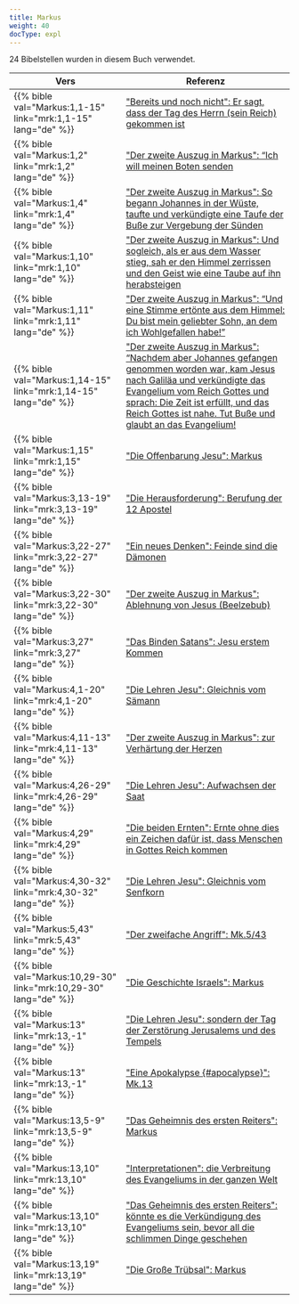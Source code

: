 ```yaml
---
title: Markus
weight: 40
docType: expl
---
```


24 Bibelstellen wurden in diesem Buch verwendet.

| Vers | Referenz |
|-------|-----------|
| {{% bible val="Markus:1,1-15" link="mrk:1,1-15" lang="de" %}} | ["Bereits und noch nicht": Er sagt, dass der Tag des Herrn (sein Reich) gekommen ist](/expl/background/israel/jesus-and-the-covenant#5788) |
| {{% bible val="Markus:1,2" link="mrk:1,2" lang="de" %}} | ["Der zweite Auszug in Markus": “Ich will meinen Boten senden](/expl/background/israel/the-second-exodus#f526) |
| {{% bible val="Markus:1,4" link="mrk:1,4" lang="de" %}} | ["Der zweite Auszug in Markus": So begann Johannes in der Wüste, taufte und verkündigte eine Taufe der Buße zur Vergebung der Sünden](/expl/background/israel/the-second-exodus#f526) |
| {{% bible val="Markus:1,10" link="mrk:1,10" lang="de" %}} | ["Der zweite Auszug in Markus": Und sogleich, als er aus dem Wasser stieg, sah er den Himmel zerrissen und den Geist wie eine Taube auf ihn herabsteigen](/expl/background/israel/the-second-exodus#f526) |
| {{% bible val="Markus:1,11" link="mrk:1,11" lang="de" %}} | ["Der zweite Auszug in Markus": “Und eine Stimme ertönte aus dem Himmel: Du bist mein geliebter Sohn, an dem ich Wohlgefallen habe!”](/expl/background/israel/the-second-exodus#f526) |
| {{% bible val="Markus:1,14-15" link="mrk:1,14-15" lang="de" %}} | ["Der zweite Auszug in Markus": “Nachdem aber Johannes gefangen genommen worden war, kam Jesus nach Galiläa und verkündigte das Evangelium vom Reich Gottes und sprach: Die Zeit ist erfüllt, und das Reich Gottes ist nahe. Tut Buße und glaubt an das Evangelium!](/expl/background/israel/the-second-exodus#f526) |
| {{% bible val="Markus:1,15" link="mrk:1,15" lang="de" %}} | ["Die Offenbarung Jesu": Markus](/expl/content/vision/setting-the-foundation#7a04) |
| {{% bible val="Markus:3,13-19" link="mrk:3,13-19" lang="de" %}} | ["Die Herausforderung": Berufung der 12 Apostel](/expl/background/israel/jesus-and-the-covenant#c232) |
| {{% bible val="Markus:3,22-27" link="mrk:3,22-27" lang="de" %}} | ["Ein neues Denken": Feinde sind die Dämonen](/expl/background/israel/jesus-and-the-covenant#3cee) |
| {{% bible val="Markus:3,22-30" link="mrk:3,22-30" lang="de" %}} | ["Der zweite Auszug in Markus": Ablehnung von Jesus (Beelzebub)](/expl/background/israel/the-second-exodus#f526) |
| {{% bible val="Markus:3,27" link="mrk:3,27" lang="de" %}} | ["Das Binden Satans": Jesu erstem Kommen](/expl/content/1000y/the-thousand-year-kingdom#4bba) |
| {{% bible val="Markus:4,1-20" link="mrk:4,1-20" lang="de" %}} | ["Die Lehren Jesu": Gleichnis vom Sämann](/expl/background/israel/jesus-and-the-covenant#221c) |
| {{% bible val="Markus:4,11-13" link="mrk:4,11-13" lang="de" %}} | ["Der zweite Auszug in Markus": zur Verhärtung der Herzen](/expl/background/israel/the-second-exodus#f526) |
| {{% bible val="Markus:4,26-29" link="mrk:4,26-29" lang="de" %}} | ["Die Lehren Jesu": Aufwachsen der Saat](/expl/background/israel/jesus-and-the-covenant#221c) |
| {{% bible val="Markus:4,29" link="mrk:4,29" lang="de" %}} | ["Die beiden Ernten": Ernte ohne dies ein Zeichen dafür ist, dass Menschen in Gottes Reich kommen](/expl/content/harvest/gods-army-and-the-seven-angels#45b1) |
| {{% bible val="Markus:4,30-32" link="mrk:4,30-32" lang="de" %}} | ["Die Lehren Jesu": Gleichnis vom Senfkorn](/expl/background/israel/jesus-and-the-covenant#221c) |
| {{% bible val="Markus:5,43" link="mrk:5,43" lang="de" %}} | ["Der zweifache Angriff": Mk.5/43](/expl/content/beasts/the-nature-of-the-beast-in-the-book-of-revelation#a89e) |
| {{% bible val="Markus:10,29-30" link="mrk:10,29-30" lang="de" %}} | ["Die Geschichte Israels": Markus](/appl/topics/hero/who-rules-the-world#e6be) |
| {{% bible val="Markus:13" link="mrk:13,-1" lang="de" %}} | ["Die Lehren Jesu": sondern der Tag der Zerstörung Jerusalems und des Tempels](/expl/background/israel/jesus-and-the-covenant#221c) |
| {{% bible val="Markus:13" link="mrk:13,-1" lang="de" %}} | ["Eine Apokalypse {#apocalypse}": Mk.13](/expl/background/literature/the-book-of-revelation-how-to-read-it#apocalypse) |
| {{% bible val="Markus:13,5-9" link="mrk:13,5-9" lang="de" %}} | ["Das Geheimnis des ersten Reiters": Markus](/expl/content/seals/the-mystery-of-the-four-horse-men#bdcd) |
| {{% bible val="Markus:13,10" link="mrk:13,10" lang="de" %}} | ["Interpretationen": die Verbreitung des Evangeliums in der ganzen Welt](/expl/content/seals/the-mystery-of-the-four-horse-men#e536) |
| {{% bible val="Markus:13,10" link="mrk:13,10" lang="de" %}} | ["Das Geheimnis des ersten Reiters": könnte es die Verkündigung des Evangeliums sein, bevor all die schlimmen Dinge geschehen](/expl/content/seals/the-mystery-of-the-four-horse-men#bdcd) |
| {{% bible val="Markus:13,19" link="mrk:13,19" lang="de" %}} | ["Die Große Trübsal": Markus](/expl/content/army/the-end-time-and-the-great-tribulation#abe2) |
